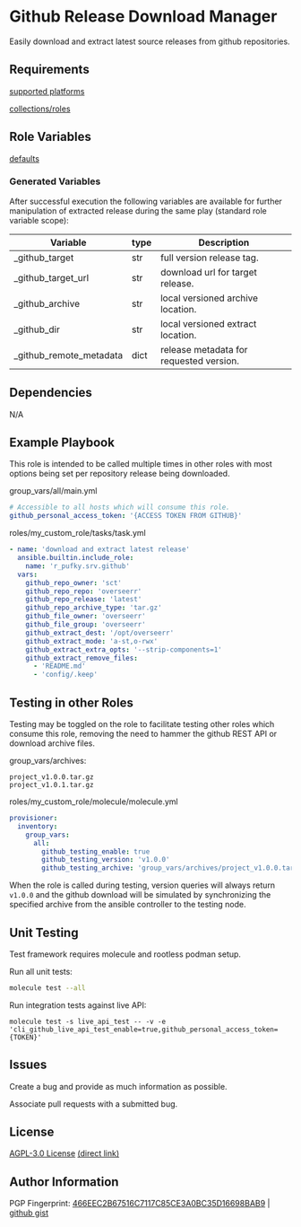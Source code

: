 # Github Release Download Manager
Easily download and extract latest source releases from github repositories.

## Requirements
[supported platforms](https://github.com/r-pufky/ansible_github/blob/main/meta/main.yml)

[collections/roles](https://github.com/r-pufky/ansible_github/blob/main/meta/requirements.yml)

## Role Variables
[defaults](https://github.com/r-pufky/ansible_github/tree/main/defaults/main/)

### Generated Variables
After successful execution the following variables are available for further
manipulation of extracted release during the same play (standard role variable
scope):

 Variable                | type | Description
-------------------------|------|-----------------------------------------
 _github_target          | str  | full version release tag.
 _github_target_url      | str  | download url for target release.
 _github_archive         | str  | local versioned archive location.
 _github_dir             | str  | local versioned extract location.
 _github_remote_metadata | dict | release metadata for requested version.

## Dependencies
N/A

## Example Playbook
This role is intended to be called multiple times in other roles with most
options being set per repository release being downloaded.

group_vars/all/main.yml
``` yaml
# Accessible to all hosts which will consume this role.
github_personal_access_token: '{ACCESS TOKEN FROM GITHUB}'
```

roles/my_custom_role/tasks/task.yml
``` yaml
- name: 'download and extract latest release'
  ansible.builtin.include_role:
    name: 'r_pufky.srv.github'
  vars:
    github_repo_owner: 'sct'
    github_repo_repo: 'overseerr'
    github_repo_release: 'latest'
    github_repo_archive_type: 'tar.gz'
    github_file_owner: 'overseerr'
    github_file_group: 'overseerr'
    github_extract_dest: '/opt/overseerr'
    github_extract_mode: 'a-st,o-rwx'
    github_extract_extra_opts: '--strip-components=1'
    github_extract_remove_files:
      - 'README.md'
      - 'config/.keep'
```

## Testing in other Roles
Testing may be toggled on the role to facilitate testing other roles which
consume this role, removing the need to hammer the github REST API or download
archive files.

group_vars/archives:
```
project_v1.0.0.tar.gz
project_v1.0.1.tar.gz
```

roles/my_custom_role/molecule/molecule.yml
``` yaml
provisioner:
  inventory:
    group_vars:
      all:
        github_testing_enable: true
        github_testing_version: 'v1.0.0'
        github_testing_archive: 'group_vars/archives/project_v1.0.0.tar.gz'
```
When the role is called during testing, version queries will always return
`v1.0.0` and the github download will be simulated by synchronizing the
specified archive from the ansible controller to the testing node.

## Unit Testing
Test framework requires molecule and rootless podman setup.

Run all unit tests:
``` bash
molecule test --all
```

Run integration tests against live API:
```
molecule test -s live_api_test -- -v -e 'cli_github_live_api_test_enable=true,github_personal_access_token={TOKEN}'
```

## Issues
Create a bug and provide as much information as possible.

Associate pull requests with a submitted bug.

## License
[AGPL-3.0 License](https://www.tldrlegal.com/license/gnu-affero-general-public-license-v3-agpl-3-0)
 [(direct link)](https://github.com/r-pufky/ansible_github/blob/main/LICENSE)

## Author Information
PGP Fingerprint: [466EEC2B67516C7117C85CE3A0BC35D16698BAB9](https://keys.openpgp.org/vks/v1/by-fingerprint/466EEC2B67516C7117C85CE3A0BC35D16698BAB9)
| [github gist](https://gist.github.com/r-pufky/a8df36977c55b5bb20829267c4c49d22)
